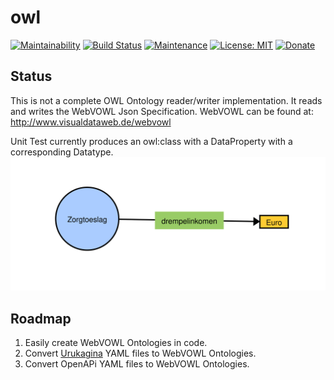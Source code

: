 # owl

[![Maintainability](https://api.codeclimate.com/v1/badges/04eebe0fc1b7f6307f3d/maintainability)](https://codeclimate.com/github/sjefvanleeuwen/owl/maintainability)
[![Build Status](https://leeuwens.visualstudio.com/owl/_apis/build/status/sjefvanleeuwen.owl?branchName=master)](https://leeuwens.visualstudio.com/owl/_build/latest?definitionId=1&branchName=master)
[![Maintenance](https://img.shields.io/badge/Maintained%3F-yes-green.svg)](https://github.com/sjefvanleeuwen/virtual-society-urukagina/graphs/commit-activity)
[![License: MIT](https://img.shields.io/badge/License-MIT-0298c3.svg)](https://github.com/sjefvanleeuwen/virtual-society-urukagina/blob/master/LICENSE)
[![Donate](https://img.shields.io/badge/Donate-PayPal-green.svg)](https://www.paypal.me/sjefvanleeuwen)

## Status

This is not a complete OWL Ontology reader/writer implementation. It reads and writes the WebVOWL Json Specification. WebVOWL can be found at: http://www.visualdataweb.de/webvowl

Unit Test currently produces an owl:class with a DataProperty with a corresponding Datatype.
![img](./docs/img/create-class.json.svg)

## Roadmap

1. Easily create WebVOWL Ontologies in code.
2. Convert [Urukagina](https://www.github.com/sjefvanleeuwen/virtual-society-urukagina) YAML files to WebVOWL Ontologies.
3. Convert OpenAPi YAML files to WebVOWL Ontologies.
